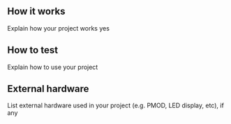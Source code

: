 <!---

This file is used to generate your project datasheet. Please fill in the information below and delete any unused
sections.

You can also include images in this folder and reference them in the markdown. Each image must be less than
512 kb in size, and the combined size of all images must be less than 1 MB.
-->

## How it works

Explain how your project works yes

## How to test

Explain how to use your project

## External hardware

List external hardware used in your project (e.g. PMOD, LED display, etc), if any
